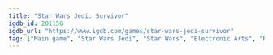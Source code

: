 ```yaml
---
title: "Star Wars Jedi: Survivor"
igdb_id: 201156
igdb_url: "https://www.igdb.com/games/star-wars-jedi-survivor"
tag: ["Main game", "Star Wars Jedi", "Star Wars", "Electronic Arts", "Respawn Entertainment", "Adventure", "Single player", "Third person", "Action", "Fantasy", "Science fiction"]
---
```

